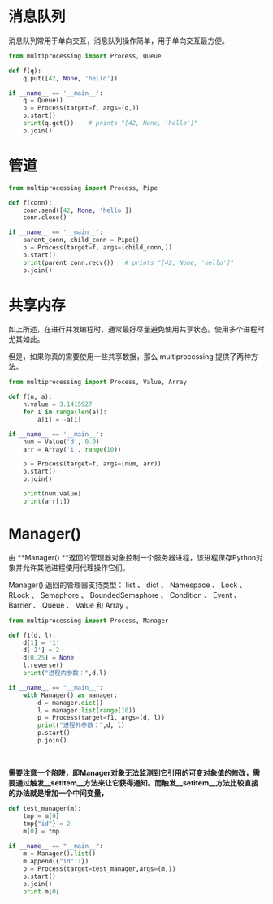 # 消息队列

消息队列常用于单向交互，消息队列操作简单，用于单向交互最方便。

```python
from multiprocessing import Process, Queue

def f(q):
    q.put([42, None, 'hello'])

if __name__ == '__main__':
    q = Queue()
    p = Process(target=f, args=(q,))
    p.start()
    print(q.get())    # prints "[42, None, 'hello']"
    p.join()
```

# 管道

```python
from multiprocessing import Process, Pipe

def f(conn):
    conn.send([42, None, 'hello'])
    conn.close()

if __name__ == '__main__':
    parent_conn, child_conn = Pipe()
    p = Process(target=f, args=(child_conn,))
    p.start()
    print(parent_conn.recv())   # prints "[42, None, 'hello']"
    p.join()
```

# 共享内存

如上所述，在进行并发编程时，通常最好尽量避免使用共享状态。使用多个进程时尤其如此。

但是，如果你真的需要使用一些共享数据，那么 multiprocessing 提供了两种方法。

```python
from multiprocessing import Process, Value, Array

def f(n, a):
    n.value = 3.1415927
    for i in range(len(a)):
        a[i] = -a[i]

if __name__ == '__main__':
    num = Value('d', 0.0)
    arr = Array('i', range(10))

    p = Process(target=f, args=(num, arr))
    p.start()
    p.join()

    print(num.value)
    print(arr[:])
```

# Manager()

由 **Manager() **返回的管理器对象控制一个服务器进程，该进程保存Python对象并允许其他进程使用代理操作它们。

Manager() 返回的管理器支持类型： list 、 dict 、 Namespace 、 Lock 、 RLock 、 Semaphore 、 BoundedSemaphore 、 Condition 、 Event 、 Barrier 、 Queue 、 Value 和 Array 。

```python
from multiprocessing import Process, Manager

def f1(d, l):
    d[1] = '1'
    d['2'] = 2
    d[0.25] = None
    l.reverse()
    print("进程内参数：",d,l)

if __name__ == "__main__":
    with Manager() as manager:
        d = manager.dict()
        l = manager.list(range(10))
        p = Process(target=f1, args=(d, l))
        print("进程外参数：",d, l)
        p.start()
        p.join()
```

<br/>

**需要注意一个陷阱，即Manager对象无法监测到它引用的可变对象值的修改，需要通过触发__setitem__方法来让它获得通知。而触发__setitem__方法比较直接的办法就是增加一个中间变量，**

```python
def test_manager(m):
    tmp = m[0]
    tmp{"id"} = 2
    m[0] = tmp
    
if __name__ == "__main__":
    m = Manager().list()
    m.append({"id":1})
    p = Process(target=test_manager,args=(m,))
    p.start()
    p.join()
    print m[0]
```
